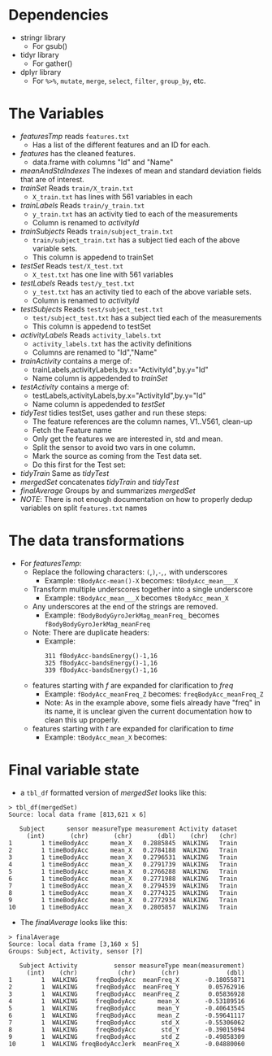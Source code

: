 # Dependencies
* stringr library
  - For gsub()
* tidyr library
  - For gather()
* dplyr library
  - For `%>%`, `mutate`, `merge`, `select`, `filter`, `group_by`, etc.

# The Variables
* _featuresTmp_ reads `features.txt`
  - Has a list of the different features and an ID for each.
* _features_ has the cleaned features.
  - data.frame with columns "Id" and "Name"
* _meanAndStdIndexes_ The indexes of mean and standard deviation fields that are of interest.
* _trainSet_ Reads `train/X_train.txt`
  - `X_train.txt` has lines with 561 variables in each
* _trainLabels_ Reads `train/y_train.txt`
  - `y_train.txt` has an activity tied to each of the measurements
  - Column is renamed to _activityId_
* _trainSubjects_ Reads `train/subject_train.txt`
  - `train/subject_train.txt` has a subject tied each of the above variable sets.
  - This column is appedend to trainSet
* _testSet_ Reads `test/X_test.txt`
  - `X_test.txt` has one line with 561 variables
* _testLabels_ Reads `test/y_test.txt`
  - `y_test.txt` has an activity tied to each of the above variable sets.
  - Column is renamed to _activityId_
* _testSubjects_ Reads `test/subject_test.txt`
  - `test/subject_test.txt` has a subject tied each of the measurements
  - This column is appedend to testSet
* _activityLabels_ Reads `activity_labels.txt`
  - `activity_labels.txt` has the activity definitions
  - Columns are renamed to "Id","Name"
* _trainActivity_ contains a merge of:
  - trainLabels,activityLabels,by.x="ActivityId",by.y="Id"
  - Name column is appedended to _trainSet_
* _testActivity_ contains a merge of:
  - testLabels,activityLabels,by.x="ActivityId",by.y="Id"
  - Name column is appedended to _testSet_
* _tidyTest_ tidies testSet, uses gather and run these steps:
  - The feature references are the column names, V1..V561, clean-up
  - Fetch the Feature name
  - Only get the features we are interested in, std and mean.
  - Split the sensor to avoid two vars in one column.
  - Mark the source as coming from the Test data set.
  - Do this first for the Test set:
* _tidyTrain_ Same as _tidyTest_
* _mergedSet_ concatenates _tidyTrain_ and _tidyTest_
* _finalAverage_ Groups by and summarizes _mergedSet_
* *NOTE*: There is not enough documentation on how to properly dedup variables on split `features.txt` names

# The data transformations
* For _featuresTemp_:
  - Replace the following characters: `(`,`)`,`-`,`,` with underscores
    - Example: `tBodyAcc-mean()-X` becomes: `tBodyAcc_mean___X`
  - Transform multiple underscores together into a single underscore
    - Example: `tBodyAcc_mean___X` becomes `tBodyAcc_mean_X`
  - Any underscores at the end of the strings are removed.
    - Example: `fBodyBodyGyroJerkMag_meanFreq_` becomes `fBodyBodyGyroJerkMag_meanFreq`
  - Note: There are duplicate headers:
    - Example:
      ```
      311 fBodyAcc-bandsEnergy()-1,16
      325 fBodyAcc-bandsEnergy()-1,16
      339 fBodyAcc-bandsEnergy()-1,16
      ```
  - features starting with _f_ are expanded for clarification to _freq_
    - Example: `fBodyAcc_meanFreq_Z` becomes: `freqBodyAcc_meanFreq_Z`
    - Note: As in the example above, some fiels already have "freq" in its name, it is unclear given the current documentation how to clean this up properly.
  - features starting with _t_ are expanded for clarification to _time_
    - Example: `tBodyAcc_mean_X` becomes: 

# Final variable state
* a `tbl_df` formatted version of _mergedSet_ looks like this:
```
> tbl_df(mergedSet)
Source: local data frame [813,621 x 6]

   Subject      sensor measureType measurement Activity dataset
     (int)       (chr)       (chr)       (dbl)    (chr)   (chr)
1        1 timeBodyAcc      mean_X   0.2885845  WALKING   Train
2        1 timeBodyAcc      mean_X   0.2784188  WALKING   Train
3        1 timeBodyAcc      mean_X   0.2796531  WALKING   Train
4        1 timeBodyAcc      mean_X   0.2791739  WALKING   Train
5        1 timeBodyAcc      mean_X   0.2766288  WALKING   Train
6        1 timeBodyAcc      mean_X   0.2771988  WALKING   Train
7        1 timeBodyAcc      mean_X   0.2794539  WALKING   Train
8        1 timeBodyAcc      mean_X   0.2774325  WALKING   Train
9        1 timeBodyAcc      mean_X   0.2772934  WALKING   Train
10       1 timeBodyAcc      mean_X   0.2805857  WALKING   Train
```
* The _finalAverage_ looks like this:
```
> finalAverage
Source: local data frame [3,160 x 5]
Groups: Subject, Activity, sensor [?]

   Subject Activity          sensor measureType mean(measurement)
     (int)    (chr)           (chr)       (chr)             (dbl)
1        1  WALKING     freqBodyAcc  meanFreq_X       -0.18055871
2        1  WALKING     freqBodyAcc  meanFreq_Y        0.05762916
3        1  WALKING     freqBodyAcc  meanFreq_Z        0.05836928
4        1  WALKING     freqBodyAcc      mean_X       -0.53189516
5        1  WALKING     freqBodyAcc      mean_Y       -0.40643545
6        1  WALKING     freqBodyAcc      mean_Z       -0.59641117
7        1  WALKING     freqBodyAcc       std_X       -0.55306062
8        1  WALKING     freqBodyAcc       std_Y       -0.39015094
9        1  WALKING     freqBodyAcc       std_Z       -0.49858309
10       1  WALKING freqBodyAccJerk  meanFreq_X       -0.04880060
```
